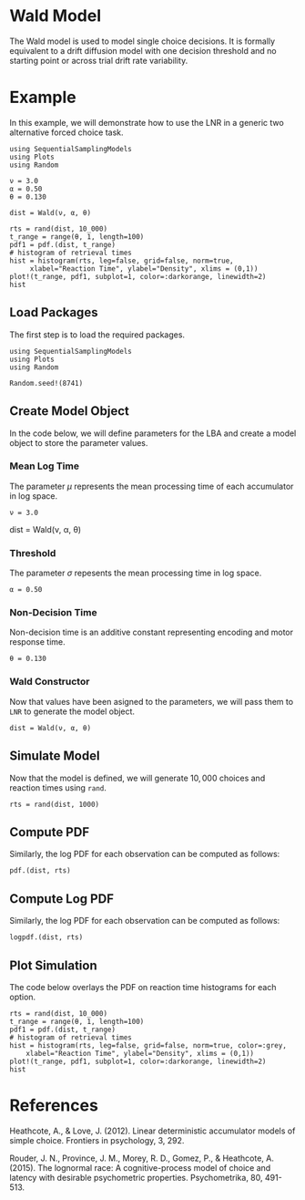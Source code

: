 # Wald Model

The Wald model is used to model single choice decisions. It is formally equivalent to a drift diffusion model with one decision threshold and no starting point or across trial drift rate variability.

# Example
In this example, we will demonstrate how to use the LNR in a generic two alternative forced choice task. 
```@setup wald
using SequentialSamplingModels
using Plots
using Random

ν = 3.0
α = 0.50
θ = 0.130

dist = Wald(ν, α, θ)

rts = rand(dist, 10_000)
t_range = range(θ, 1, length=100)
pdf1 = pdf.(dist, t_range)
# histogram of retrieval times
hist = histogram(rts, leg=false, grid=false, norm=true,
     xlabel="Reaction Time", ylabel="Density", xlims = (0,1))
plot!(t_range, pdf1, subplot=1, color=:darkorange, linewidth=2)
hist
```

## Load Packages
The first step is to load the required packages.

```@example wald
using SequentialSamplingModels
using Plots
using Random

Random.seed!(8741)
```
## Create Model Object
In the code below, we will define parameters for the LBA and create a model object to store the parameter values. 

### Mean Log Time

The parameter $\mu$ represents the mean processing time of each accumulator in log space.

```@example wald
ν = 3.0
```


dist = Wald(ν, α, θ)
### Threshold

The parameter $\sigma$ repesents the mean processing time in log space.

```@example wald 
α = 0.50
```
### Non-Decision Time
Non-decision time is an additive constant representing encoding and motor response time. 
```@example wald 
θ = 0.130
```
### Wald Constructor 

Now that values have been asigned to the parameters, we will pass them to `LNR` to generate the model object.

```@example wald 
dist = Wald(ν, α, θ)
```
## Simulate Model

Now that the model is defined, we will generate $10,000$ choices and reaction times using `rand`. 

 ```@example wald 
rts = rand(dist, 1000)
```

## Compute  PDF
Similarly, the log PDF for each observation can be computed as follows:

 ```@example wald 
pdf.(dist, rts)
```

## Compute Log PDF
Similarly, the log PDF for each observation can be computed as follows:

 ```@example wald 
logpdf.(dist, rts)
```

## Plot Simulation
The code below overlays the PDF on reaction time histograms for each option.
 ```@example wald 
rts = rand(dist, 10_000)
t_range = range(θ, 1, length=100)
pdf1 = pdf.(dist, t_range)
# histogram of retrieval times
hist = histogram(rts, leg=false, grid=false, norm=true, color=:grey,
     xlabel="Reaction Time", ylabel="Density", xlims = (0,1))
plot!(t_range, pdf1, subplot=1, color=:darkorange, linewidth=2)
hist
```
# References

Heathcote, A., & Love, J. (2012). Linear deterministic accumulator models of simple choice. Frontiers in psychology, 3, 292.

Rouder, J. N., Province, J. M., Morey, R. D., Gomez, P., & Heathcote, A. (2015). The lognormal race: A cognitive-process model of choice and latency with desirable psychometric properties. Psychometrika, 80, 491-513.